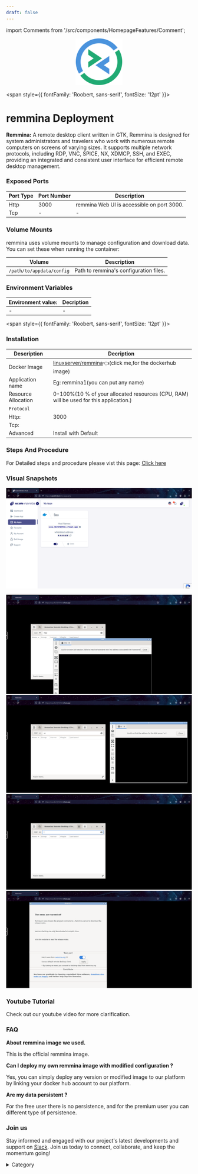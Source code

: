 ```yaml
---
draft: false
---
```

import Comments from '/src/components/HomepageFeatures/Comment';

<p align="center">
  <img src="/img/vvs.png" alt="Alt Text" width="25%"/>
</p> 


<span style={{ fontFamily: 'Roobert, sans-serif', fontSize: '12pt' }}>

# remmina Deployment

**Remmina:**
A remote desktop client written in GTK, Remmina is designed for system administrators and travelers who work with numerous remote computers on screens of varying sizes. It supports multiple network protocols, including RDP, VNC, SPICE, NX, XDMCP, SSH, and EXEC, providing an integrated and consistent user interface for efficient remote desktop management.





### Exposed Ports

| Port Type | Port Number | Description                               |
| --------- | ----------- | ----------------------------------------- |
| Http      | 3000       | remmina Web UI is accessible on port 3000. |
| Tcp       | -           | -             |

### Volume Mounts

remmina uses volume mounts to manage configuration and download data. You can set these when running the container:

| Volume                       | Description                                  |
| ---------------------------- | -------------------------------------------- |
| `/path/to/appdata/config`    | Path to remmina's configuration files.  |



### Environment Variables


|   **Environment value:**          | Decription                                                                                                               | 
| --------------------- | ------                                                                                                                   | 
|-       |  -                              |

</span>


<span style={{ fontFamily: 'Roobert, sans-serif', fontSize: '12pt' }}>

### Installation


|  Description          | Decription                                                                                                               | 
| --------------------- | ------                                                                                                                   | 
| Docker Image          |   [linuxserver/remmina](https://hub.docker.com/r/linuxserver/remmina)👈(click me,for the dockerhub image)                           |
| Application name      |  Eg: remmina1(you can put any name)                                                                                        | 
| Resource Allocation   |  0-100%(10 % of your allocated resources (CPU, RAM) will be used for this application.)                                  | 
| `Protocol`            |                                                                                                                          | 
|  Http:                |     3000                                                                                                                    |
|  Tcp:                 |                                                                                                                        | 
|    Advanced           |    Install with Default                                                                                                  |




### Steps And Procedure

For Detailed steps and procedure please vist this page: [Click here](https://techscaleinfinite.github.io/introduction/cloud-float/Steps%20and%20procedure)



### Visual Snapshots


![Alt Text](/img/j9.png)


![Alt Text](/img/j2.png)
![Alt Text](/img/j4.png)
![Alt Text](/img/j5.png)
![Alt Text](/img/j7.png)












### Youtube Tutorial&#x20;

Check out our youtube video for more clarification.



### FAQ

**About remmina image we used.**

This is the official remmina image.

**Can I deploy my own remmina image with modified configuration ?**

Yes, you can simply deploy any version or modified image to our platform by linking your docker hub account to our platform.

**Are my data persistent ?**

For the free user there is no persistence, and for the premium user you can different type of persistence.

### Join us

Stay informed and engaged with our project's latest developments and support on [Slack](https://app.slack.com/client/T04QS32JX6E/C04QKEWE146). Join us today to connect, collaborate, and keep the momentum going!&#x20;

<details>

<summary>Category</summary>

Kubernetes, cloud computing, DevOps, cloud services, hosting platform, container orchestration, cloud infrastructure, cloud deployment, cloud management, cloud technology, cloud solutions, remmina

</details>

</span>


<Comments />